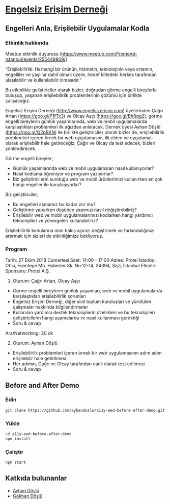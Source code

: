 # [Engelsiz Erişim Derneği](http://www.engelsizerisim.com/)

## Engelleri Anla, Erişilebilir Uygulamalar Kodla

### Etkinlik hakkında

Meetup etkinlik duyurusu (https://www.meetup.com/Frontend-Istanbul/events/255449809/)

“Erişilebilirlik: Herhangi bir ürünün, hizmetin, teknolojinin veya ortamın, engelliler ve yaşlılar dahil olmak üzere, hedef kitledeki herkes tarafından ulaşılabilir ve kullanılabilir olmasıdır.”

Bu etkinlikte geliştiriciler olarak bizler, doğrudan görme engelli bireylerle buluşup, yaşanan erişilebilirlik problemlerinin çözümü için birlikte çalışacağız.

Engelsiz Erişim Derneği (http://www.engelsizerisim.com) üyelerinden Çağrı Artan (https://goo.gl/P1fTx3) ve Olcay Aşçı (https://goo.gl/Bh8qg2), görme engelli bireylerin günlük yaşamlarında, web ve mobil uygulamalarda karşılaştıkları problemleri ilk ağızdan anlatacak. Dernek üyesi Ayhan Döşlü (https://goo.gl/Q2pBKN) ile birlikte geliştiriciler olarak bizler de, erişilebilirlik problemleri içeren örnek bir web uygulamasını, ilk elden ve uygulamalı olarak erişilebilir hale getireceğiz, Çağrı ve Olcay da test edecek, bizleri yönlendirecek.

Görme engelli bireyler;
- Günlük yaşamlarında web ve mobil uygulamaları nasıl kullanıyorlar?
- Nasıl kodlama öğreniyor ve program yazıyorlar?
- Biz geliştiricilerin sunduğu web ve mobil ürünlerimizi kullanırken en çok hangi engeller ile karşılaşıyorlar?

Biz geliştiriciler;
- Bu engelleri aşmamız bu kadar zor mu?
- Geliştirme yaparken düşünce yapımızı nasıl değiştirebiliriz?
- Erişilebilir web ve mobil uygulamalarımızı kodlarken hangi yardımcı teknolojileri ve yönergeleri kullanabiliriz?

Erişilebilirlik konularına olan bakış açınızı değiştirmek ve farkındalığınızı artırmak için sizleri de etkinliğimize bekliyoruz.

### Program

Tarih: 27 Ekim 2018 Cumartesi
Saat: 14:00 - 17:00
Adres: Protel İstanbul Ofisi, Esentepe Mh. Haberler Sk. No:12-14, 34394, Şişli, İstanbul
Etkinlik Sponsoru: Protel A.Ş.

1. Oturum: Çağrı Artan, Olcay Aşçı

- Görme engelli bireylerin günlük yaşamları, web ve mobil uygulamalarda karşılaştıkları erişilebilirlik sorunları
- Engelsiz Erişim Derneği, diğer sivil toplum kuruluşları ve yürütülen çalışmalar hakkında bilgilendirmeler
- Kullanılan yardımcı destek teknolojilerin özellikleri ve bu teknolojileri geliştiricilerin hangi aşamalarda ve nasıl kullanması gerektiği
- Soru & cevap

Ara/Networking: 30 dk

2. Oturum: Ayhan Döşlü

- Erişilebilirlik problemleri içeren örnek bir web uygulamasının adım adım erişilebilir hale getirilmesi
- Her adımın, Çağrı ve Olcay tarafından canlı olarak test edilmesi
- Soru & cevap

## Before and After Demo

### Edin

```bash
git clone https://github.com/ayhandoslu/a11y-eed-before-after-demo.git
```

### Yükle

```bash
cd a11y-eed-before-after-demo
npm install
```

### Çalıştır

```bash
npm start
```

## Katkıda bulunanlar

- [Ayhan Döşlü](https://github.com/ayhandoslu)
- [Gökhan Döşlü](https://github.com/gokhandoslu)
